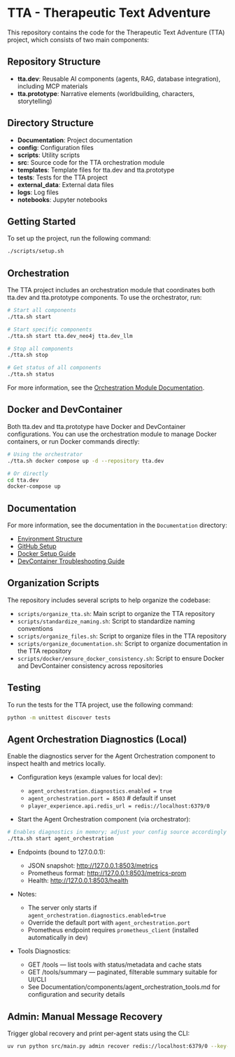 # TTA - Therapeutic Text Adventure

This repository contains the code for the Therapeutic Text Adventure (TTA) project, which consists of two main components:

## Repository Structure

- **tta.dev**: Reusable AI components (agents, RAG, database integration), including MCP materials
- **tta.prototype**: Narrative elements (worldbuilding, characters, storytelling)

## Directory Structure

- **Documentation**: Project documentation
- **config**: Configuration files
- **scripts**: Utility scripts
- **src**: Source code for the TTA orchestration module
- **templates**: Template files for tta.dev and tta.prototype
- **tests**: Tests for the TTA project
- **external_data**: External data files
- **logs**: Log files
- **notebooks**: Jupyter notebooks

## Getting Started

To set up the project, run the following command:

```bash
./scripts/setup.sh
```

## Orchestration

The TTA project includes an orchestration module that coordinates both tta.dev and tta.prototype components. To use the orchestrator, run:

```bash
# Start all components
./tta.sh start

# Start specific components
./tta.sh start tta.dev_neo4j tta.dev_llm

# Stop all components
./tta.sh stop

# Get status of all components
./tta.sh status
```

For more information, see the [Orchestration Module Documentation](src/orchestration/README.md).

## Docker and DevContainer

Both tta.dev and tta.prototype have Docker and DevContainer configurations. You can use the orchestration module to manage Docker containers, or run Docker commands directly:

```bash
# Using the orchestrator
./tta.sh docker compose up -d --repository tta.dev

# Or directly
cd tta.dev
docker-compose up
```

## Documentation

For more information, see the documentation in the `Documentation` directory:

- [Environment Structure](Documentation/ENV_STRUCTURE.md)
- [GitHub Setup](Documentation/GITHUB_SETUP.md)
- [Docker Setup Guide](Documentation/docker/docker_setup_guide.md)
- [DevContainer Troubleshooting Guide](Documentation/docker/devcontainer_troubleshooting_guide.md)

## Organization Scripts

The repository includes several scripts to help organize the codebase:

- `scripts/organize_tta.sh`: Main script to organize the TTA repository
- `scripts/standardize_naming.sh`: Script to standardize naming conventions
- `scripts/organize_files.sh`: Script to organize files in the TTA repository
- `scripts/organize_documentation.sh`: Script to organize documentation in the TTA repository
- `scripts/docker/ensure_docker_consistency.sh`: Script to ensure Docker and DevContainer consistency across repositories

## Testing

To run the tests for the TTA project, use the following command:

```bash
python -m unittest discover tests
```

## Agent Orchestration Diagnostics (Local)

Enable the diagnostics server for the Agent Orchestration component to inspect health and metrics locally.

- Configuration keys (example values for local dev):

  - `agent_orchestration.diagnostics.enabled = true`
  - `agent_orchestration.port = 8503` # default if unset
  - `player_experience.api.redis_url = redis://localhost:6379/0`

- Start the Agent Orchestration component (via orchestrator):

```bash
# Enables diagnostics in memory; adjust your config source accordingly
./tta.sh start agent_orchestration
```

- Endpoints (bound to 127.0.0.1):

  - JSON snapshot: http://127.0.0.1:8503/metrics
  - Prometheus format: http://127.0.0.1:8503/metrics-prom
  - Health: http://127.0.0.1:8503/health

- Notes:

  - The server only starts if `agent_orchestration.diagnostics.enabled=true`
  - Override the default port with `agent_orchestration.port`
  - Prometheus endpoint requires `prometheus_client` (installed automatically in dev)

- Tools Diagnostics:
  - GET /tools — list tools with status/metadata and cache stats
  - GET /tools/summary — paginated, filterable summary suitable for UI/CLI
  - See Documentation/components/agent_orchestration_tools.md for configuration and security details

## Admin: Manual Message Recovery

Trigger global recovery and print per-agent stats using the CLI:

```bash
uv run python src/main.py admin recover redis://localhost:6379/0 --key-prefix ao
```
